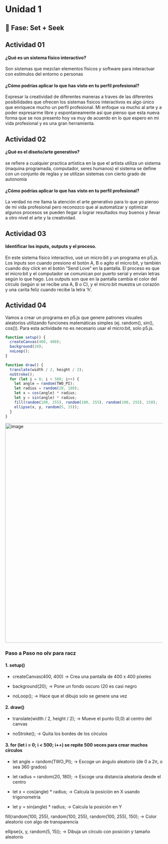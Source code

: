 # Unidad 1

## 🔎 Fase: Set + Seek

## Actividad 01

#### ¿Qué es un sistema físico interactivo?

Son sistemas que mezclan elementos fisicos y software para interactuar con estímulos del entorno o personas

#### ¿Cómo podrías aplicar lo que has visto en tu perfil profesional?

Expresar la creatividad de diferentes maneras a traves de las diferentes posibilidades que ofrecen los sistemas físicos interactivos es algo único que enriquece mucho un perfil profesional. Mi enfoque va mucho al arte y a poder expresarme libre y espontaneamente así que pienso que esta nueva forma que se nos presento hoy va muy de acuerdo en lo que espero en mi vida profesional y es una gran herramienta.

## Actividad 02

#### ¿Qué es el diseño/arte generativo?

se refiere a cualquier practica artistica en la que el artista utiliza un sistema (maquina programada, computador, seres humanos) el sistema se define con un conjunto de reglas y se utilizan sistemas con cierto grado de autonomía

#### ¿Cómo podrías aplicar lo que has visto en tu perfil profesional?

La verdad no me llama la atención el arte generativo para lo que yo pienso de mi vida profesional pero reconozco que al automatizar y optimizar algunos procesos se pueden llegar a lograr resultados muy buenos y llevar a otro nivel el arte y la creatividad.

## Actividad 03

#### Identificar los inputs, outputs y el proceso.

En este sistema físico interactivo, usé un micro:bit y un programa en p5.js. Los inputs son cuando presiono el botón A, B o agito el micro:bit, y también cuando doy click en el botón “Send Love” en la pantalla. El proceso es que el micro:bit y el computador se comunican por puerto serial y envían letras según lo que hago. Los outputs son que en la pantalla cambia el color del círculo (según si se recibe una A, B o C), y el micro:bit muestra un corazón y una carita feliz cuando recibe la letra ‘h’.

## Actividad 04

Vamos a crear un programa en p5.js que genere patrones visuales aleatorios utilizando funciones matemáticas simples (ej. random(), sin(), cos()). Para esta actividade no es necesario usar el micro:bit, solo p5.js.

``` js
function setup() {
  createCanvas(400, 400);
  background(20);
  noLoop();
}

function draw() {
  translate(width / 2, height / 2);
  noStroke();
  for (let i = 0; i < 500; i++) {
    let angle = random(TWO_PI);
    let radius = random(20, 180);
    let x = cos(angle) * radius;
    let y = sin(angle) * radius;
    fill(random(100, 255), random(100, 255), random(100, 255), 150);
    ellipse(x, y, random(5, 15));
  }
}

```


<img width="700" height="700" alt="image" src="https://github.com/user-attachments/assets/377fbb7b-9671-41f6-91f6-352cd6463057" />


### Paso a Paso no olv para racz

#### 1. setup()

- createCanvas(400, 400) -> Crea una pantalla de 400 x 400 píxeles

- background(20); -> Pone un fondo oscuro (20 es casi negro

- noLoop(); -> Hace que el dibujo solo se genere una vez

#### 2. draw()

- translate(width / 2, height / 2); -> Mueve el punto (0,0) al centro del canvas

- noStroke(); -> Quita los bordes de los círculos

#### 3. for (let i = 0; i < 500; i++) se repite 500 veces para crear muchos círculos

- let angle = random(TWO_PI); -> Escoge un ángulo aleatorio (de 0 a 2π, o sea 360 grados)

- let radius = random(20, 180); -> Escoge una distancia aleatoria desde el centro

- let x = cos(angle) * radius; -> Calcula la posición en X usando trigonometría

- let y = sin(angle) * radius; -> Calcula la posición en Y

fill(random(100, 255), random(100, 255), random(100, 255), 150); -> Color aleatorio con algo de transparencia

ellipse(x, y, random(5, 15)); -> Dibuja un círculo con posición y tamaño aleatorio









